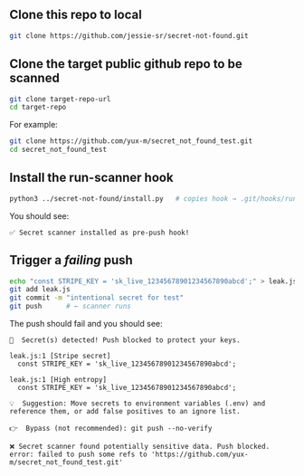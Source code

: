 ## Clone this repo to local
```bash
git clone https://github.com/jessie-sr/secret-not-found.git
```

## Clone the target public github repo to be scanned
```bash
git clone target-repo-url
cd target-repo
```

For example:
```bash
git clone https://github.com/yux-m/secret_not_found_test.git
cd secret_not_found_test
````

## Install the run-scanner hook
```bash 
python3 ../secret-not-found/install.py   # copies hook → .git/hooks/run-scanner
```

You should see:
```
✅ Secret scanner installed as pre-push hook!
```

## Trigger a *failing* push
```bash
echo "const STRIPE_KEY = 'sk_live_12345678901234567890abcd';" > leak.js
git add leak.js
git commit -m "intentional secret for test"
git push      # ← scanner runs
```

The push should fail and you should see:
```
🚨  Secret(s) detected! Push blocked to protect your keys.

leak.js:1 [Stripe secret]
  const STRIPE_KEY = 'sk_live_12345678901234567890abcd';

leak.js:1 [High entropy]
  const STRIPE_KEY = 'sk_live_12345678901234567890abcd';

💡  Suggestion: Move secrets to environment variables (.env) and reference them, or add false positives to an ignore list.

👉  Bypass (not recommended): git push --no-verify

❌ Secret scanner found potentially sensitive data. Push blocked.
error: failed to push some refs to 'https://github.com/yux-m/secret_not_found_test.git'
```

